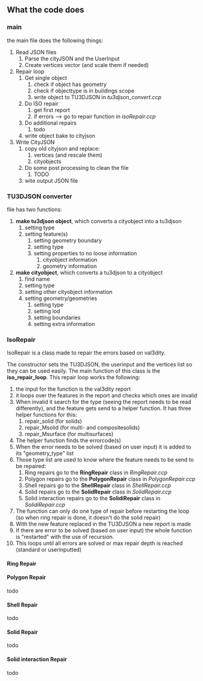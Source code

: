 ## What the code does
### main
the main file does the following things:
1. Read JSON files
    1. Parse the cityJSON and the UserInput
    2. Create vertices vector (and scale them if needed)
2. Repair loop
    1. Get single object
        1. check if object has geometry
        2. check if objecttype is in buildings scope
        3. write object to TU3DJSON in *tu3djson_convert.ccp*
    2. Do ISO repair
        1. get first report
        2. if errors --> go to repair function in *isoRepair.ccp*
    3. Do additional repairs
        1. todo
    4. write object bake to cityjson
3. Write CityJSON
    1. copy old cityjson and replace:
        1. vertices (and rescale them)
        2. cityobjects
    2. Do some post processing to clean the file
        1. TODO
    3. wite output JSON file

### TU3DJSON converter
file has two functions:
1. **make tu3djson object**, which converts a cityobject into a tu3djson
    1. setting type
    2. setting feature(s)
        1. setting geometry boundary
        2. setting type
        3. setting properties to no loose information
            1. cityobject information
            2. geometry information
2. **make cityobject**, which converts a tu3djson to a cityobject
    1. find name
    2. setting type
    3. setting other cityobject information
    4. setting geometry/geometries
        1. setting type
        2. setting lod
        3. setting boundaries
        4. setting extra information

### IsoRepair
IsoRepair is a class made to repair the errors based on val3dity.

The constructor sets the TU3DJSON, the userinput and the vertices list so they can be used easily.
The main function of this class is the **iso_repair_loop**.
This repair loop works the following:
1. the input for the function is the val3dity report
2. it loops over the features in the report and checks which ones are invalid
3. When invalid it search for the type (seeing the report needs to be read differently), and the feature gets send to a helper function. It has three helper functions for this:
    1. repair_solid (for solids)
    2. repair_Msolid (for multi- and compositesolids)
    3. repair_Msurface (for multisurfaces)
4. The helper function finds the errorcode(s)
5. When the error needs to be solved (based on user input) it is added to its "geometry_type" list
6. Those type list are used to know where the feature needs to be send to be repaired:
    1. Ring repairs go to the **RingRepair** class in *RingRepair.ccp*
    2. Polygon repairs go to the **PolygonRepair** class in *PolygonRepair.ccp*
    3. Shell repairs go to the **ShellRepair** class in *ShellRepair.ccp*
    4. Solid repairs go to the **SolidRepair** class in *SolidRepair.ccp*
    5. Solid interaction repairs go to the **SolidiRepair** class in *SolidiRepair.ccp*
7. The function can only do one type of repair before restarting the loop (so when ring repair is done, it doesn't do the solid repair)
8. With the new feature replaced in the TU3DJSON a new report is made
9. If there are error to be solved (based on user input) the whole function is "restarted" with the use of recursion.
10. This loops until all errors are solved or max repair depth is reached (standard or userinputted)

#### Ring Repair

#### Polygon Repair
todo
#### Shell Repair
todo
#### Solid Repair
todo
#### Solid interaction Repair
todo

